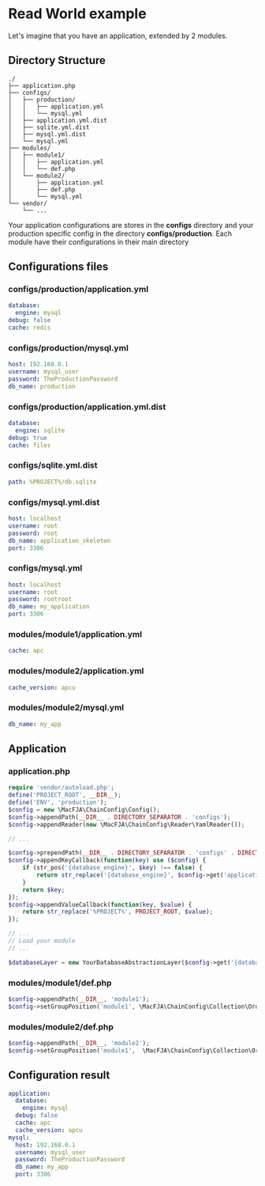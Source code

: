 Read World example
==================

Let's imagine that you have an application, extended by 2 modules.


Directory Structure
-------------------
```
./
├── application.php
├── configs/
│   ├── production/
│   │   ├── application.yml
│   │   └── mysql.yml
│   ├── application.yml.dist
│   ├── sqlite.yml.dist
│   ├── mysql.yml.dist
│   └── mysql.yml
├── modules/
│   ├── module1/
│   │   ├── application.yml
│   │   └── def.php
│   └── module2/
│       ├── application.yml
│       ├── def.php
│       └── mysql.yml
└── vendor/
    └── ...

```

Your application configurations are stores in the **configs** directory and your production specific config in the directory **configs/production**.
Each module have their configurations in their main directory

Configurations files
--------------------

### configs/production/application.yml
``` yaml
database:
  engine: mysql
debug: false
cache: redis
```
### configs/production/mysql.yml
``` yaml
host: 192.168.0.1
username: mysql_user
password: TheProductionPassword
db_name: production
```
### configs/production/application.yml.dist
``` yaml
database:
  engine: sqlite
debug: true
cache: files
```
### configs/sqlite.yml.dist
``` yaml
path: %PROJECT%/db.sqlite
```
### configs/mysql.yml.dist
``` yaml
host: localhost
username: root
password: root
db_name: application_skeleton
port: 3306
```
### configs/mysql.yml
``` yaml
host: localhost
username: root
password: rootroot
db_name: my_application
port: 3306
```

### modules/module1/application.yml
``` yaml
cache: apc
```

### modules/module2/application.yml
``` yaml
cache_version: apcu
```

### modules/module2/mysql.yml
``` yaml
db_name: my_app
```

Application
-----------

### application.php
``` php
require 'vendor/autoload.php';
define('PROJECT_ROOT', __DIR__);
define('ENV', 'production');
$config = new \MacFJA\ChainConfig\Config();
$config->appendPath(__DIR__ . DIRECTORY_SEPARATOR . 'configs');
$config->appendReader(new \MacFJA\ChainConfig\Reader\YamlReader());

// ...

$config->prependPath(__DIR__ . DIRECTORY_SEPARATOR . 'configs' . DIRECTORY_SEPARATOR . ENV);
$config->appendKeyCallback(function(key) use ($config) {
    if (str_pos('{database_engine}', $key) !== false) {
        return str_replace('{database_engine}', $config->get('application.database.engine'), $key);
    }
    return $key;
});
$config->appendValueCallback(function(key, $value) {
    return str_replace('%PROJECT%', PROJECT_ROOT, $value);
});

// ...
// Load your module
// ...

$databaseLayer = new YourDatabaseAbstractionLayer($config->get('{database_engine}'));
```
### modules/module1/def.php
``` php
$config->appendPath(__DIR__, 'module1');
$config->setGroupPosition('module1', \MacFJA\ChainConfig\Collection\OrderedGroup::DEFAULT_GROUP);
```

### modules/module2/def.php
``` php
$config->appendPath(__DIR__, 'module2');
$config->setGroupPosition('module1',  \MacFJA\ChainConfig\Collection\OrderedGroup::DEFAULT_GROUP, 'module1');
```

Configuration result
--------------------

``` yml
application:
  database:
    engine: mysql
  debug: false
  cache: apc
  cache_version: apcu
mysql:
  host: 192.168.0.1
  username: mysql_user
  password: TheProductionPassword
  db_name: my_app
  port: 3306
```